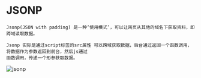 # JSONP

	Jsonp(JSON with padding) 是一种‘使用模式’，可以让网页从其他的域名下获取资料，即跨域读取数据。
	
	Jsonp 实际是通过script标签的src属性 可以跨域获取数据，后台通过返回一个函数调用，将数据作为参数返回到前台，然后js通过
	函数调用，传递一个形参获取数据。
	
![jsonp](https://github.com/webmodules/jsonp)